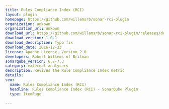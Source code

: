 ```yaml
---
title: Rules Compliance Index (RCI)
layout: plugin
homepage: https://github.com/willemsrb/sonar-rci-plugin
organization: unkown
organization_url: unkown
download_url: https://github.com/willemsrb/sonar-rci-plugin/releases/download/sonar-rci-plugin-1.0.1/sonar-rci-plugin-1.0.1.jar
download_version: 1.0.1
download_description: Typo fix
download_date: 2016-12-23
license: Apache License, Version 2.0
developers: Robert Willems of Brilman
sonarqube_version: 6.7-7.3
category: external analysers
description: Revives the Rule Compliance Index metric
details: 
seo: 
  name: Rules Compliance Index (RCI)
  headline: Rules Compliance Index (RCI) - SonarQube Plugin
  type: ItemPage

---
```

